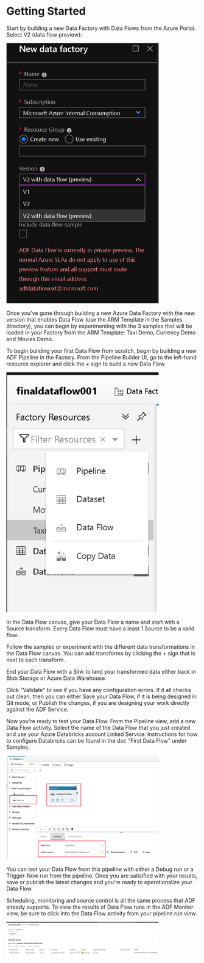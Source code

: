 # Getting Started

Start by building a new Data Factory with Data Flows from the Azure Portal. Select V2 (data flow preview):

<img src="images/portal.png" width="400">

Once you've gone through building a new Azure Data Factory with the new version that enables Data Flow (use the ARM Template in the Samples directory), you can begin by experimenting with the 3 samples that will be loaded in your Factory from the ARM Template: Taxi Demo, Currency Demo and Movies Demo.

To begin building your first Data Flow from scratch, begin by building a new ADF Pipeline in the Factory. From the Pipeline Builder UI, go to the left-hand resource explorer and click the + sign to build a new Data Flow.

<img src="images/resource1.png" width="400">

In the Data Flow canvas, give your Data Flow a name and start with a Source transform. Every Data Flow must have a least 1 Source to be a valid flow.

Follow the samples or experiment with the different data transformations in the Data Flow canvas. You can add transforms by clicking the + sign that is next to each transform.

End your Data Flow with a Sink to land your transformed data either back in Blob Storage or Azure Data Warehouse.

Click "Validate" to see if you have any configuration errors. If it all checks out clean, then you can either Save your Data Flow, if it is being designed in Git mode, or Publish the changes, if you are designing your work directly against the ADF Service.

Now you're ready to test your Data Flow. From the Pipeline view, add a new Data Flow activity. Select the name of the Data Flow that you just created and use your Azure Databricks account Linked Service. Instructions for how to configure Databricks can be found in the doc "First Data Flow" under Samples.

<img src="images/pipe1.png" width="400">

You can test your Data Flow from this pipeline with either a Debug run or a Trigger-Now run from the pipeline. Once you are satisified with your results, save or publish the latest changes and you're ready to operationalize your Data Flow.

Scheduling, monitoring and source control is all the same process that ADF already supports. To view the results of Data Flow runs in the ADF Monitor view, be sure to click into the Data Flow activity from your pipeline run view.

<img src="images/mon1.png" width="400">
